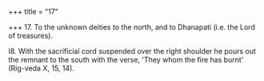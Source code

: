 +++
title = "17"

+++
17. To the unknown deities to the north, and to Dhanapati (i.e. the Lord of treasures).

I8. With the sacrificial cord suspended over the right shoulder he pours out the remnant to the south with the verse, 'They whom the fire has burnt' (Rig-veda X, 15, 14).
